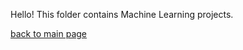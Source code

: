 Hello! This folder contains Machine Learning projects.
  
[back to main page](https://github.com/shooby-d/projects) 
